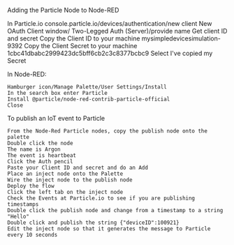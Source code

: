 Adding the Particle Node to Node-RED

In Particle.io
    console.particle.io/devices/authentication/new client
    New OAuth Client window/ Two-Legged Auth (Server)/provide name
    Get client ID and secret
    Copy the Client ID to your machine mysimpledevicesimulation-9392
    Copy the Client Secret to your machine 1cbc41dbabc2999423dc5bff6cb2c3c8377bcbc9
    Select I've copied my Secret

In Node-RED:

    Hamburger icon/Manage Palette/User Settings/Install
    In the search box enter Particle
    Install @particle/node-red-contrib-particle-official
    Close

To publish an IoT event to Particle

    From the Node-Red Particle nodes, copy the publish node onto the palette
    Double click the node
    The name is Argon
    The event is heartbeat
    Click the Auth pencil
    Paste your Client ID and secret and do an Add
    Place an inject node onto the Palette
    Wire the inject node to the publish node
    Deploy the flow
    Click the left tab on the inject node
    Check the Events at Particle.io to see if you are publishing timestamps
    Double click the publish node and change from a timestamp to a string "Hello"
    Double click and publish the string {"deviceID":100921}
    Edit the inject node so that it generates the message to Particle every 10 seconds

    
